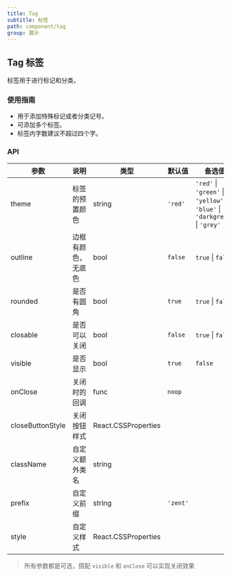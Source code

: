 ```yaml
---
title: Tag
subtitle: 标签
path: component/tag
group: 展示
---
```


## Tag 标签

标签用于进行标记和分类。

### 使用指南

- 用于添加特殊标记或者分类记号。
- 可添加多个标签。
- 标签内字数建议不超过四个字。

### API

| 参数             | 说明               | 类型                | 默认值   | 备选值                                                                      |
| ---------------- | ------------------ | ------------------- | -------- | --------------------------------------------------------------------------- |
| theme            | 标签的预置颜色     | string              | `'red'`  | `'red'` \| `'green'` \| `'yellow'` \| `'blue'` \| `'darkgreen'` \| `'grey'` |
| outline          | 边框有颜色，无底色 | bool                | `false`  | `true` \| `false`                                                           |
| rounded          | 是否有圆角         | bool                | `true`   | `true` \| `false`                                                           |
| closable         | 是否可以关闭       | bool                | `false`  | `true` \| `false`                                                           |
| visible          | 是否显示           | bool                | `true`   | `false`                                                                     |
| onClose          | 关闭时的回调       | func                | `noop`   |                                                                             |
| closeButtonStyle | 关闭按钮样式       | React.CSSProperties |          |                                                                             |
| className        | 自定义额外类名     | string              |          |                                                                             |
| prefix           | 自定义前缀         | string              | `'zent'` |                                                                             |
| style            | 自定义样式         | React.CSSProperties |          |                                                                             |

> 所有参数都是可选，搭配 `visible` 和 `onClose` 可以实现关闭效果
